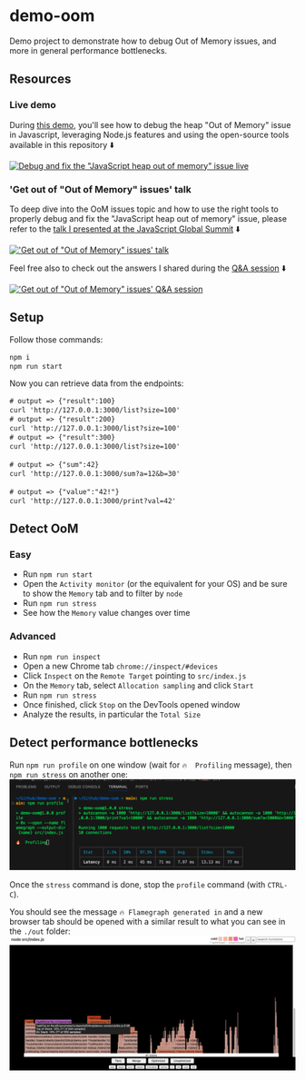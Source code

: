 # demo-oom

Demo project to demonstrate how to debug Out of Memory issues, and more in general performance bottlenecks.

## Resources

### Live demo

During [this demo](https://www.youtube.com/watch?v=TyUNw5XmQE4), you'll see how to debug the heap "Out of Memory" issue in Javascript, leveraging Node.js features and using the open-source tools available in this repository ⬇️

[![Debug and fix the "JavaScript heap out of memory" issue live](https://img.youtube.com/vi/TyUNw5XmQE4/0.jpg)](https://www.youtube.com/watch?v=TyUNw5XmQE4)

### 'Get out of "Out of Memory" issues' talk

To deep dive into the OoM issues topic and how to use the right tools to properly debug and fix the "JavaScript heap out of memory" issue, please refer to the [talk I presented at the JavaScript Global Summit](https://www.youtube.com/live/7eJAb_Pb8H4?feature=shared&t=969) ⬇️

[!['Get out of "Out of Memory" issues' talk](https://img.youtube.com/vi/7eJAb_Pb8H4/0.jpg)](https://www.youtube.com/live/7eJAb_Pb8H4?feature=shared&t=969)

Feel free also to check out the answers I shared during the [Q&A session](https://www.youtube.com/live/7eJAb_Pb8H4?t=4241s) ⬇️

[!['Get out of "Out of Memory" issues' Q&A session](https://img.youtube.com/vi/7eJAb_Pb8H4/3.jpg)](https://www.youtube.com/live/7eJAb_Pb8H4?t=4241s)

## Setup

Follow those commands:

```
npm i
npm run start
```

Now you can retrieve data from the endpoints:

```
# output => {"result":100}
curl 'http://127.0.0.1:3000/list?size=100'
# output => {"result":200}
curl 'http://127.0.0.1:3000/list?size=100'
# output => {"result":300}
curl 'http://127.0.0.1:3000/list?size=100'

# output => {"sum":42}
curl 'http://127.0.0.1:3000/sum?a=12&b=30'

# output => {"value":"42!"}
curl 'http://127.0.0.1:3000/print?val=42'
```

## Detect OoM

### Easy

- Run `npm run start`
- Open the `Activity monitor` (or the equivalent for your OS) and be sure to show the `Memory` tab and to filter by `node`
- Run `npm run stress`
- See how the `Memory` value changes over time

### Advanced

- Run `npm run inspect`
- Open a new Chrome tab `chrome://inspect/#devices`
- Click `Inspect` on the `Remote Target` pointing to `src/index.js`
- On the `Memory` tab, select `Allocation sampling` and click `Start`
- Run `npm run stress`
- Once finished, click `Stop` on the DevTools opened window
- Analyze the results, in particular the `Total Size`

## Detect performance bottlenecks

Run `npm run profile` on one window (wait for `🔥  Profiling` message), then `npm run stress` on another one:
![Run stress command](./img/stress.png)

Once the `stress` command is done, stop the `profile` command (with `CTRL-C`).

You should see the message `🔥 Flamegraph generated in` and a new browser tab should be opened with a similar result to what you can see in the `./out` folder:
![OoM profiling result](./img/profile.png)

